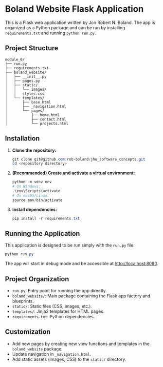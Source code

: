 # Boland Website Flask Application

This is a Flask web application written by Jon Robert N. Boland. The app is organized as a Python package and can be run by installing `requirements.txt` and running `python run.py`.

## Project Structure

```
module_6/
├── run.py
├── requirements.txt
├── boland_website/
│   ├── __init__.py
│   ├── pages.py
│   ├── static/
│   │   └── images/
│   │   styles.css
│   └── templates/
│       ├── base.html
│       ├── _navigation.html
│       └── pages/
│           ├── home.html
│           ├── contact.html
│           └── projects.html
```

## Installation

1. **Clone the repository:**
   ```powershell
   git clone git@github.com:rob-boland/jhu_software_concepts.git
   cd <repository directory>
   ```

2. **(Recommended) Create and activate a virtual environment:**
   ```powershell
   python -m venv env
   # On Windows:
   .\env\Scripts\activate
   # On macOS/Linux:
   source env/bin/activate
   ```

3. **Install dependencies:**
   ```powershell
   pip install -r requirements.txt
   ```

## Running the Application

This application is designed to be run simply with the `run.py` file:

```powershell
python run.py
```

The app will start in debug mode and be accessible at [http://localhost:8080](http://localhost:8080).

## Project Organization

- `run.py`: Entry point for running the app directly.
- `boland_website/`: Main package containing the Flask app factory and blueprints.
- `static/`: Static files (CSS, images, etc.).
- `templates/`: Jinja2 templates for HTML pages.
- `requirements.txt`: Python dependencies.

## Customization

- Add new pages by creating new view functions and templates in the `boland_website` package.
- Update navigation in `_navigation.html`.
- Add static assets (images, CSS) to the `static/` directory.